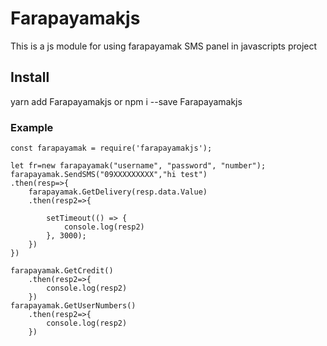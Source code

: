 # Farapayamakjs

This is a js module for using farapayamak SMS panel in javascripts project
## Install
yarn add Farapayamakjs
or
npm i --save Farapayamakjs
### Example

    const farapayamak = require('farapayamakjs');
    
    let fr=new farapayamak("username", "password", "number");
    farapayamak.SendSMS("09XXXXXXXXX","hi test")
    .then(resp=>{
        farapayamak.GetDelivery(resp.data.Value)
        .then(resp2=>{
            
            setTimeout(() => {
                console.log(resp2)
            }, 3000);
        })
    })
    
    farapayamak.GetCredit()
        .then(resp2=>{
            console.log(resp2)
        })
    farapayamak.GetUserNumbers()
        .then(resp2=>{
            console.log(resp2)
        })

